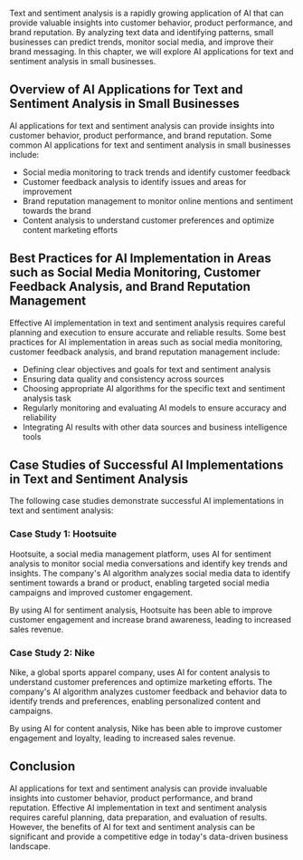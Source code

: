 
Text and sentiment analysis is a rapidly growing application of AI that can provide valuable insights into customer behavior, product performance, and brand reputation. By analyzing text data and identifying patterns, small businesses can predict trends, monitor social media, and improve their brand messaging. In this chapter, we will explore AI applications for text and sentiment analysis in small businesses.

Overview of AI Applications for Text and Sentiment Analysis in Small Businesses
-------------------------------------------------------------------------------

AI applications for text and sentiment analysis can provide insights into customer behavior, product performance, and brand reputation. Some common AI applications for text and sentiment analysis in small businesses include:

* Social media monitoring to track trends and identify customer feedback
* Customer feedback analysis to identify issues and areas for improvement
* Brand reputation management to monitor online mentions and sentiment towards the brand
* Content analysis to understand customer preferences and optimize content marketing efforts

Best Practices for AI Implementation in Areas such as Social Media Monitoring, Customer Feedback Analysis, and Brand Reputation Management
------------------------------------------------------------------------------------------------------------------------------------------

Effective AI implementation in text and sentiment analysis requires careful planning and execution to ensure accurate and reliable results. Some best practices for AI implementation in areas such as social media monitoring, customer feedback analysis, and brand reputation management include:

* Defining clear objectives and goals for text and sentiment analysis
* Ensuring data quality and consistency across sources
* Choosing appropriate AI algorithms for the specific text and sentiment analysis task
* Regularly monitoring and evaluating AI models to ensure accuracy and reliability
* Integrating AI results with other data sources and business intelligence tools

Case Studies of Successful AI Implementations in Text and Sentiment Analysis
----------------------------------------------------------------------------

The following case studies demonstrate successful AI implementations in text and sentiment analysis:

### Case Study 1: Hootsuite

Hootsuite, a social media management platform, uses AI for sentiment analysis to monitor social media conversations and identify key trends and insights. The company's AI algorithm analyzes social media data to identify sentiment towards a brand or product, enabling targeted social media campaigns and improved customer engagement.

By using AI for sentiment analysis, Hootsuite has been able to improve customer engagement and increase brand awareness, leading to increased sales revenue.

### Case Study 2: Nike

Nike, a global sports apparel company, uses AI for content analysis to understand customer preferences and optimize marketing efforts. The company's AI algorithm analyzes customer feedback and behavior data to identify trends and preferences, enabling personalized content and campaigns.

By using AI for content analysis, Nike has been able to improve customer engagement and loyalty, leading to increased sales revenue.

Conclusion
----------

AI applications for text and sentiment analysis can provide invaluable insights into customer behavior, product performance, and brand reputation. Effective AI implementation in text and sentiment analysis requires careful planning, data preparation, and evaluation of results. However, the benefits of AI for text and sentiment analysis can be significant and provide a competitive edge in today's data-driven business landscape.
